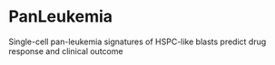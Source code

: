 # PanLeukemia
Single-cell pan-leukemia signatures of HSPC-like blasts predict drug response and clinical outcome

